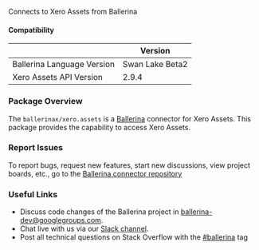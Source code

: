 Connects to Xero Assets from Ballerina

#### Compatibility
|                               | Version          |
|-------------------------------|------------------|
|  Ballerina Language Version   |  Swan Lake Beta2 |
|    Xero Assets API Version    |       2.9.4      |

### Package Overview
The `ballerinax/xero.assets` is a [Ballerina](https://ballerina.io/) connector for Xero Assets.
This package provides the capability to access Xero Assets.
### Report Issues
To report bugs, request new features, start new discussions, view project boards, etc., go to the [Ballerina connector repository](link)
### Useful Links
- Discuss code changes of the Ballerina project in [ballerina-dev@googlegroups.com](mailto:ballerina-dev@googlegroups.com).
- Chat live with us via our [Slack channel](https://ballerina.io/community/slack/).
- Post all technical questions on Stack Overflow with the [#ballerina](https://stackoverflow.com/questions/tagged/ballerina) tag